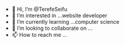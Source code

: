 - 👋 Hi, I’m @TerefeSeifu
- 👀 I’m interested in ...website developer
- 🌱 I’m currently learning ...computer science
- 💞️ I’m looking to collaborate on ...
- 📫 How to reach me ...

<!---
TerefeSeifu/TerefeSeifu is a ✨ special ✨ repository because its `README.md` (this file) appears on your GitHub profile.
You can click the Preview link to take a look at your changes.
--->
